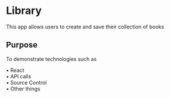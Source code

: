 # Library

This app allows users to create and save their collection of books  

## Purpose

To demonstrate technologies such as  

  • React  
  • API calls  
  • Source Control  
  • Other things  
